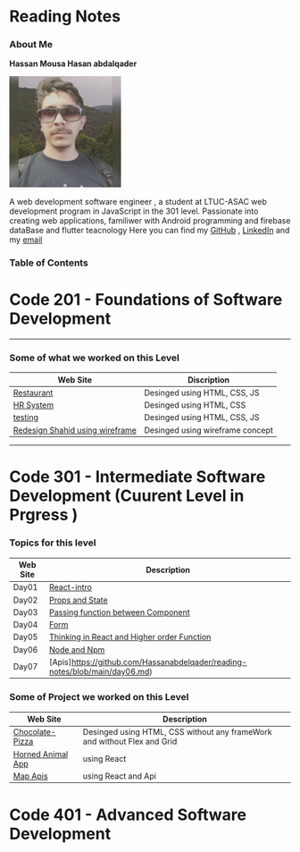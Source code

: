 # Reading Notes
### About Me

**Hassan Mousa Hasan abdalqader**

<picture>
<img alt="hassan" src="persphoto.jpg" width="200">
</picture>

A web development software engineer , a student at LTUC-ASAC web development program in JavaScript in the 301 level.
Passionate into creating web applications, familiwer with Android programming and firebase dataBase and flutter teacnology 
Here you can find my [GitHub](https://github.com/Hassanabdelqader) , [LinkedIn](https://www.linkedin.com/in/hasan-mousa-3baaa4177/) and my [email](mailto:terawihassan@gmail.com)

### Table of Contents

# Code 201 - Foundations of Software Development
---
### Some of what we worked on this Level
| Web Site  | Discription |
| ------------- | ------------- |
|  [Restaurant](https://hassanabdelqader.github.io/Restaurant/)  | Desinged using HTML, CSS, JS  |
|  [HR System](https://hassanabdelqader.github.io/HR-management-system/)  | Desinged using HTML, CSS  |
|  [testing ](https://hassanabdelqader.github.io/todo-project/)  | Desinged using HTML, CSS, JS  |
|  [Redesign Shahid using wireframe  ](https://hassanabdelqader.github.io/todo-project/)  | Desinged using wireframe concept  |

---
# Code 301 - Intermediate Software Development (Cuurent Level in Prgress )
### Topics for this level
| Web Site  | Description |
| ------------- | ------------- |
| Day01  | [React-intro](https://github.com/Hassanabdelqader/reading-notes/blob/main/day01Notes.md)  |
| Day02  | [Props and State](https://github.com/Hassanabdelqader/reading-notes/blob/main/Day01.md)  |
| Day03  | [Passing function between Component](https://github.com/Hassanabdelqader/reading-notes/blob/main/Day02.md)  |
| Day04  | [Form](https://github.com/Hassanabdelqader/reading-notes/blob/main/day04.md)  |
| Day05  | [Thinking in React and Higher order Function](https://github.com/Hassanabdelqader/reading-notes/blob/main/Day05.md)  |
| Day06  | [Node and Npm ](https://github.com/Hassanabdelqader/reading-notes/blob/main/day06.md)  |
| Day07  | [Apis]https://github.com/Hassanabdelqader/reading-notes/blob/main/day06.md)  |









### Some of Project we worked on this Level
| Web Site  | Description |
| ------------- | ------------- |
|  [Chocolate-Pizza](https://hassanabdelqader.github.io/Chocolate-Pizza-CSS/)  | Desinged using HTML, CSS without any frameWork and without Flex and Grid  |
|  [Horned Animal App](https://fancy-muffin-b01b09.netlify.app/)  | using React | 
|  [Map Apis](https://guileless-hummingbird-c78854.netlify.app/)  | using React and Api | 


# Code 401 - Advanced Software Development
